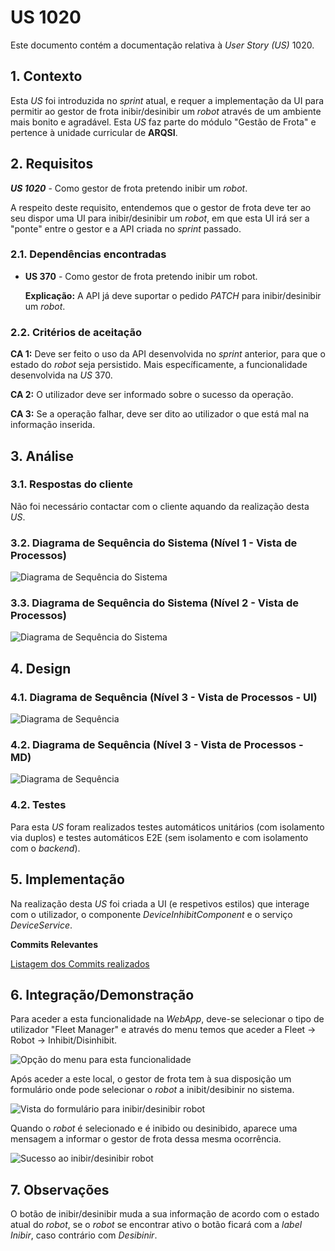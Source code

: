 # US 1020

Este documento contém a documentação relativa à *User Story (US)* 1020.

## 1. Contexto

Esta *US* foi introduzida no *sprint* atual, e requer a implementação da UI para permitir ao gestor de frota inibir/desinibir
um *robot* através de um ambiente mais bonito e agradável.
Esta *US* faz parte do módulo "Gestão de Frota" e pertence à unidade curricular de **ARQSI**.

## 2. Requisitos

***US 1020*** - Como gestor de frota pretendo inibir um *robot*.

A respeito deste requisito, entendemos que o gestor de frota deve ter ao seu dispor uma UI para inibir/desinibir um *robot*, 
em que esta UI irá ser a "ponte" entre o gestor e a API criada no *sprint* passado.

### 2.1. Dependências encontradas

- **US 370** - Como gestor de frota pretendo inibir um robot.

	**Explicação:** A API já deve suportar o pedido *PATCH* para inibir/desinibir um *robot*.

### 2.2. Critérios de aceitação

**CA 1:** Deve ser feito o uso da API desenvolvida no *sprint* anterior, para que o estado do *robot* seja persistido. Mais específicamente, a funcionalidade desenvolvida na *US* 370.

**CA 2:** O utilizador deve ser informado sobre o sucesso da operação.

**CA 3:** Se a operação falhar, deve ser dito ao utilizador o que está mal na informação inserida.

## 3. Análise

### 3.1. Respostas do cliente

Não foi necessário contactar com o cliente aquando da realização desta *US*.

### 3.2. Diagrama de Sequência do Sistema (Nível 1 - Vista de Processos)

![Diagrama de Sequência do Sistema](IMG/system-sequence-diagram-level-1.svg)

### 3.3. Diagrama de Sequência do Sistema (Nível 2 - Vista de Processos)

![Diagrama de Sequência do Sistema](IMG/system-sequence-diagram-level-2.svg)

## 4. Design

### 4.1. Diagrama de Sequência (Nível 3 - Vista de Processos - UI)

![Diagrama de Sequência](IMG/sequence-diagram-UI-level-3.svg)

### 4.2. Diagrama de Sequência (Nível 3 - Vista de Processos - MD)

![Diagrama de Sequência](IMG/sequence-diagram-MD-level-3.svg)

### 4.2. Testes

Para esta *US* foram realizados testes automáticos unitários (com isolamento via duplos) e testes automáticos E2E (sem
isolamento e com isolamento com o *backend*).

## 5. Implementação

Na realização desta *US* foi criada a UI (e respetivos estilos) que interage com o utilizador, o componente *DeviceInhibitComponent* 
e o serviço *DeviceService*.

**Commits Relevantes**

[Listagem dos Commits realizados](https://1191296gg.atlassian.net/browse/S50-16)

## 6. Integração/Demonstração

Para aceder a esta funcionalidade na *WebApp*, deve-se selecionar o tipo de utilizador "Fleet Manager" e através do menu
temos que aceder a Fleet -> Robot -> Inhibit/Disinhibit.

![Opção do menu para esta funcionalidade](IMG/menu_option.png)

Após aceder a este local, o gestor de frota tem à sua disposição um formulário onde pode selecionar o *robot* a inibit/desibinir 
no sistema.

![Vista do formulário para inibir/desinibir robot](IMG/initial_view.png)

Quando o *robot* é selecionado e é inibido ou desinibido, aparece uma mensagem a informar o gestor de frota dessa mesma 
ocorrência.

![Sucesso ao inibir/desinibir robot](IMG/successful.png)

## 7. Observações

O botão de inibir/desinibir muda a sua informação de acordo com o estado atual do *robot*, se o *robot* se encontrar ativo 
o botão ficará com a *label* *Inibir*, caso contrário com *Desibinir*.
